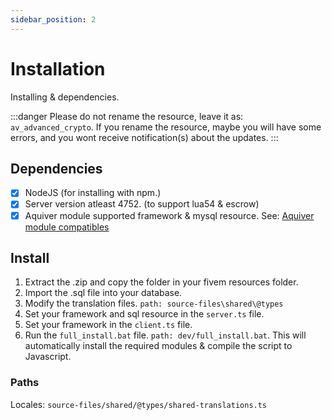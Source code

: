 ```yaml
---
sidebar_position: 2
---
```


# Installation

Installing & dependencies.

:::danger
Please do not rename the resource, leave it as: `av_advanced_crypto`.
If you rename the resource, maybe you will have some errors, and you wont receive notification(s) about the updates.
:::

## Dependencies
- [x] NodeJS (for installing with npm.)
- [x] Server version atleast 4752. (to support lua54 & escrow)
- [x] Aquiver module supported framework & mysql resource. See: [Aquiver module compatibles](../../aquiver_module/about.md)

## Install
1. Extract the .zip and copy the folder in your fivem resources folder.
2. Import the .sql file into your database.
3. Modify the translation files. `path: source-files\shared\@types`
4. Set your framework and sql resource in the `server.ts` file.
5. Set your framework in the `client.ts` file.
6. Run the `full_install.bat` file. `path: dev/full_install.bat`. This will automatically install the required modules & compile the script to Javascript.

### Paths
Locales: `source-files/shared/@types/shared-translations.ts`